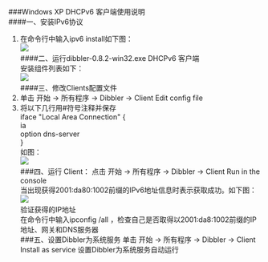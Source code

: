 ###Windows XP DHCPv6 客户端使用说明  
####一、安装IPv6协议  
1. 在命令行中输入ipv6 install如下图：  
![](http://nic.seu.edu.cn/_upload/article/7d/3f/8e114aea43e3b9df29a046ea9fdb/2d67e40a-2574-456e-a55e-30199f890e69.png)   
####二、运行dibbler-0.8.2-win32.exe DHCPv6 客户端  
安装组件列表如下：  
![](http://nic.seu.edu.cn/_upload/article/7d/3f/8e114aea43e3b9df29a046ea9fdb/4c5b08db-95f3-4926-96f9-7cc67fe38f1e.png)   
####三、修改Clients配置文件  
1. 单击 开始 -> 所有程序 -> Dibbler -> Client Edit config file    
2. 将以下几行用#符号注释并保存  
             iface "Local Area Connection" {  
                  ia  
                  option dns-server  
             }  
     如图：  
![](http://nic.seu.edu.cn/_upload/article/7d/3f/8e114aea43e3b9df29a046ea9fdb/5c1c57ab-2f75-40d6-bf2f-5ab26cd8d5d8.png)   
###四、运行 Client：
点击 开始 -> 所有程序 -> Dibbler -> Client Run in the console  
当出现获得2001:da80:1002前缀的IPv6地址信息时表示获取成功。如下图：  
![](http://nic.seu.edu.cn/_upload/article/7d/3f/8e114aea43e3b9df29a046ea9fdb/67604bc6-4cf0-4dde-941e-292590f07afa.png)  
验证获得的IP地址  
在命令行中输入ipconfig /all ，检查自己是否取得以2001:da8:1002前缀的IP地址、网关和DNS服务器  
###五、设置Dibbler为系统服务
单击 开始 -> 所有程序 -> Dibbler -> Client Install as service 设置Dibbler为系统服务自动运行
